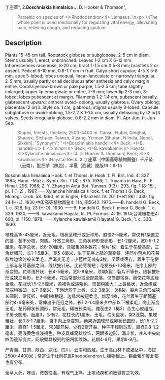 丁座草",
2.**Boschniakia himalaica** J. D. Hooker & Thomson",

> Parasitic on species of &lt;I&gt;Rhododendron&lt;/I&gt; Linnaeus.&#x0D;\n&lt;p&gt;&#x0D;\nThe whole plant is used medicinally for regulating vital energy, alleviating pain, relieving cough, and reducing sputum.

## Description
Plants 15-45 cm tall. Rootstock globose or subglobose, 2-5 cm in diam. Stems usually 1, erect, unbranched. Leaves 1-2 cm X 6-12 mm. Inflorescences racemose, 8-20 cm; bract 1-1.5 cm X 5-8 mm; bractlets 2 or absent. Pedicel 6-10 mm, 0.8-1.7 cm in fruit. Calyx short cupular, 4-5 X 5-8 mm, apex 5-lobed; lobes unequal, linear-lanceolate or narrowly triangular, 2-5 mm, usually partly or all deciduous after anthesis and calyx margin entire. Corolla yellow-brown or pale purple, 1.5-2.5 cm; tube slightly enlarged; upper lip emarginate or entire, 7-9 mm; lower lip 2-3 mm, 3-lobed; lobes pubescent at margin. Filaments 1.2-1.4 cm, pubescent basally, glabrescent upward; anthers ovoid- oblong, usually glabrous. Ovary oblong; placentas (2 or)3. Style ca. 1 cm, glabrous; stigma usually 3-lobed. Capsule subglobose or ovoid-oblong, 1.5-2.2 X 1-1.5 cm, usually dehiscing by (2 or)3 valves. Seeds irregularly globose, 0.8-2.2 mm in diam. Fl. Apr-Jun, fr. Jun-Sep.

> Slopes, forests, thickets; 2500-4400 m. Gansu, Hubei, Qinghai, Shaanxi, Sichuan, Taiwan, Xizang, Yunnan [Bhutan, N India, Nepal, Sikkim].
  "Synonym": "&lt;I&gt;Boschniakia handelii&lt;/I&gt; Beck; &lt;I&gt;B. handelii&lt;/I&gt; f. &lt;I&gt;minor&lt;/I&gt; Beck; &lt;I&gt;B. kawakamii&lt;/I&gt; Hayata; &lt;I&gt;Xylanche himalaica&lt;/I&gt; (J. D. Hooker &amp; Thomson) Beck; &lt;I&gt;X. kawakamii&lt;/I&gt; (Hayata) Beck.
**2.丁座草（中国高等植物图鉴）千斤坠（云南），批把芋（陕西），半夏（西藏）图版19：8-15**

Boschniakia himalaica Hook. f. et Thoms. in Hook. f. Fl. Brit. Ind. 4: 327. 1884; Hand. -Mazz. Symb. Sin. 7 (4) : 875. 1936; T. Tuyama in Hara, Fl. E. Himal. 296. 1966; Z. Y. Zhang in Acta Bot. Yunnan. 9(3) : 293, fig. 1 (8-15) , pl. 1 (1-2) . 1987.——Xylanche himalaica (Hook. f. et Thoms.) G. Beck, Monogr. Orob. 58. 1890; et in Engler, Pflanzenr. IV. 261 (Heft 96) : 330, fig. 24 (H-L). 1930;中国高等植物图鉴4: 114, 图5642. 1975.——B. handelii G. Beck, 1. c. 328, fig. 23 (H-O). 1930. ——B. handelii G. Beck f. minor G. Beck, 1. c. 329. 1930; ——B. kawakamii Hayata, Ic. Pl. Formos. 4: 19. 1914;台湾植物志4: 690, pl. 1160. 1978. ——Xylanche kawlakamii (Hayata) G. Beck, 1. c. 330. 1930.

植株高15-45厘米，近无毛。根状茎球形或近球形，直径2-5厘米，常仅有1条直立的茎；茎不分枝，肉质。叶宽三角形、三角状卵形至卵形，长1-2厘米，宽0.6-1.2厘米。花序总状，长8-20厘米，具密集的多数花；苞片1枚，着生于花梗基部，三角状卵形，长1-1.5厘米，宽5-8毫米，生于花序上部的渐变狭，连同小苞片和花萼裂片边缘时被长柔毛，后渐变无毛；小苞片无或有2枚，早落或宿存，着生于花梗上部与花萼基部之间，线状披针形，比花萼稍短；花梗长6-10毫米，花序上部的渐变短。花萼浅杯状，长4-5毫米，宽5-8毫米，顶端5裂；裂片不等长，线状披针形或狭三角形，长2-5毫米，花后常部分或全部脱落，仅筒部宿存，而使花萼边缘全缘。花冠长1.5-2.5厘米，黄褐色或淡紫色，筒部稍膨大；上唇盔状，近全缘或顶端稍微凹，长7-9毫米，下唇远短于上唇，长2-3毫米，3浅裂，裂片三角形或狭长圆形，常反折，中间1枚稍短，边缘常被短柔毛。雄蕊4枚，花丝着生于距筒基部约4-6毫米处，常伸出于花冠之外，长1.2-1.4厘米夕中部以下被柔毛，向上渐变无毛，花药卵状长圆形，常无毛，稀被长柔毛。雌蕊由2（稀3）合生心皮组成，子房长圆形，胎座3，少有2，花柱长约1厘米，无毛，柱头盘状，常3浅裂。果梗粗壮，长0.8-1.7厘米，自下向上渐变短。蒴果近圆球形或卵状长圆形，长1.5-2.2厘米，直径1-1.5厘米，常3瓣开裂，少有2瓣开裂。种子不规则球形，直径0.8-1.2毫米，亮浅黄色或浅褐色，种皮具蜂窝状纹饰，网眼多边形，漏斗状，并从中央向四面逐渐变大，网眼壁具规则的细网状纹饰。花期4-6月，果期6-9月。

产青海、甘肃、陕西、湖北、四川、云南和西藏。生于高山林下或灌丛中，海拔2500-4400米；常寄生于杜鹃花属Rhododendron L.植物根上。锡金和印度北部也有分布。

全草入药，味涩，微苦性温，有理气止痛、止咳祛痰和消胀健胃之功效。

